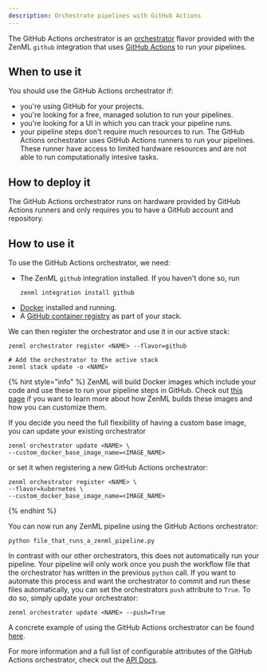 ```yaml
---
description: Orchestrate pipelines with GitHub Actions
---
```


The GitHub Actions orchestrator is an [orchestrator](./overview.md) flavor provided with
the ZenML `github` integration that uses [GitHub Actions](https://github.com/features/actions)
to run your pipelines.

## When to use it

You should use the GitHub Actions orchestrator if:
* you're using GitHub for your projects.
* you're looking for a free, managed solution to run your pipelines.
* you're looking for a UI in which you can track your pipeline
runs.
* your pipeline steps don't require much resources to run. The GitHub
Actions orchestrator uses GitHub Actions runners to run your
pipelines. These runner have access to limited hardware resources and
are not able to run computationally intesive tasks.

## How to deploy it

The GitHub Actions orchestrator runs on hardware provided by GitHub
Actions runners and only requires you to have a GitHub account and repository.

## How to use it

To use the GitHub Actions orchestrator, we need:
* The ZenML `github` integration installed. If you haven't done so, run 
    ```shell
    zenml integration install github
    ```
* [Docker](https://www.docker.com) installed and running.
* A [GitHub container registry](../container_registries/github.md) as part of your stack.

We can then register the orchestrator and use it in our active stack:
```shell
zenml orchestrator register <NAME> --flavor=github

# Add the orchestrator to the active stack
zenml stack update -o <NAME>
```

{% hint style="info" %}
ZenML will build Docker images which include your code and use these
to run your pipeline steps in GitHub. Check out
[this page](../../developer-guide/advanced-concepts/docker.md)
if you want to learn more about how ZenML builds these images and
how you can customize them.

If you decide you need the full flexibility of having a custom base image,
you can update your existing orchestrator
```shell
zenml orchestrator update <NAME> \
--custom_docker_base_image_name=<IMAGE_NAME>
```
or set it when registering a new GitHub Actions orchestrator:
```shell
zenml orchestrator register <NAME> \
--flavor=kubernetes \
--custom_docker_base_image_name=<IMAGE_NAME>
```
{% endhint %}


You can now run any ZenML pipeline using the GitHub Actions orchestrator:
```shell
python file_that_runs_a_zenml_pipeline.py
```

In contrast with our other orchestrators, this does not automatically run
your pipeline. Your pipeline will only work once you push the workflow file
that the orchestrator has written in the previous `python` call.
If you want to automate this process and want the orchestrator to commit and
run these files automatically, you can set the orchestrators `push` attribute to
`True`. To do so, simply update your orchestrator:
```shell
zenml orchestrator update <NAME> --push=True
```

A concrete example of using the GitHub Actions orchestrator can be found 
[here](https://github.com/zenml-io/zenml/tree/main/examples/github_actions_orchestration).

For more information and a full list of configurable attributes of the GitHub Actions orchestrator, check out the 
[API Docs](https://apidocs.zenml.io/latest/api_docs/integrations/#zenml.integrations.github.orchestrators.github_actions_orchestrator.GitHubActionsOrchestrator).
